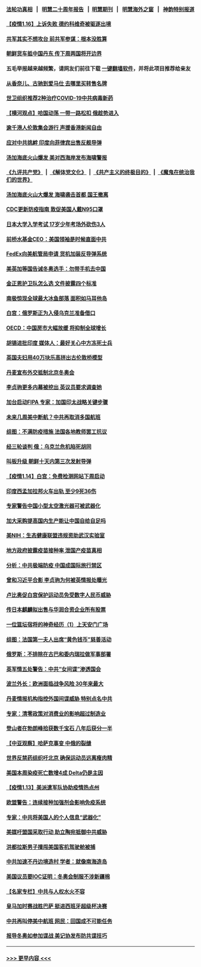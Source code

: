 #### [法轮功真相](https://github.com/gfw-breaker/truth/blob/master/README.md?t=0) &nbsp;&nbsp;|&nbsp;&nbsp; [明慧二十周年报告](https://github.com/gfw-breaker/mh-reports/blob/master/README.md?t=0) &nbsp;&nbsp;|&nbsp;&nbsp;[明慧期刊](https://github.com/gfw-breaker/mh-qikan) &nbsp;&nbsp;|&nbsp;&nbsp; [明慧海外之窗](https://github.com/gfw-breaker/mh-news/blob/master/README.md?t=0) &nbsp;&nbsp;|&nbsp;&nbsp; [神韵特别报道](https://github.com/gfw-breaker/mh-news/blob/master/shenyun.md?t=0)
#### [【疫情1.16】上诉失败 德约科维奇被驱逐出境](../pages/nsc418/n13508212.md?t=01162350) 
#### [共军其实不想攻台 前共军参谋：根本没胜算](../pages/nsc418/n13508719.md?t=01162350) 
#### [朝鲜货车抵中国丹东 传下周两国将开边界](../pages/nsc418/n13508451.md?t=01162350) 
#### 五毛举报越来越频繁，请网友们前往下载 [一键翻墙软件](https://github.com/gfw-breaker/ssr-accounts)，并将此项目推荐给亲友
#### [从香奈儿、古驰到爱马仕 去哪里买转售名牌](../pages/nsc418/n13468474.md?t=01162350) 
#### [世卫组织推荐2种治疗COVID-19中共病毒新药](../pages/nsc418/n13507539.md?t=01162350) 
#### [【横河观点】哈国动荡 一带一路松扣 俄趁势进入](../pages/nsc418/n13507394.md?t=01162350) 
#### [逾千港人伦敦集会游行 声援香港新闻自由](../pages/nsc418/n13507477.md?t=01162350) 
#### [应对中共挑衅 印度向菲律宾出售反舰导弹](../pages/nsc418/n13507303.md?t=01162350) 
#### [汤加海底火山爆发 美对西海岸发布海啸警报](../pages/nsc418/n13507146.md?t=01162350) 
#### [《九评共产党》](https://github.com/begood0513/9ping.md/blob/master/README.md) &nbsp;|&nbsp; [《解体党文化》](../../../../jtdwh.md/blob/master/README.md)  &nbsp;|&nbsp; [《共产主义的终极目的》](../../../../gczydzjmd.md/blob/master/README.md) &nbsp;|&nbsp; [《魔鬼在统治我们的世界》](../../../../mgztzwmdsj.md/blob/master/README.md) 
#### [汤加海底火山大爆发 海啸袭击首都 国王撤离](../pages/nsc418/n13506806.md?t=01162350) 
#### [CDC更新防疫指南 敦促美国人戴N95口罩](../pages/nsc418/n13506380.md?t=01162350) 
#### [日本大学入学考试 17岁少年考场外砍伤3人](../pages/nsc418/n13506258.md?t=01162350) 
#### [前桥水基金CEO：美国领袖是时候直面中共](../pages/nsc418/n13505605.md?t=01162350) 
#### [FedEx向美航管局申请 货机加装反导弹系统](../pages/nsc418/n13506019.md?t=01162350) 
#### [美英加等国告诫冬奥选手：勿带手机去中国](../pages/nsc418/n13505675.md?t=01162350) 
#### [金正恩护卫队怎么选 文件披露四个标准](../pages/nsc418/n13505557.md?t=01162350) 
#### [南极惊现全球最大冰鱼部落 面积如马耳他岛](../pages/nsc418/n13505165.md?t=01162350) 
#### [白宫：俄罗斯正为入侵乌克兰准备借口](../pages/nsc418/n13505287.md?t=01162350) 
#### [OECD：中国房市大幅放缓 将抑制全球增长](../pages/nsc418/n13505456.md?t=01162350) 
#### [胡锡进批印度 媒体人：最好关心中方冻死士兵](../pages/nsc418/n13505106.md?t=01162350) 
#### [英国夫妇用40万块乐高拼出古伦敦桥模型](../pages/nsc418/n13504398.md?t=01162350) 
#### [丹麦宣布外交抵制北京冬奥会](../pages/nsc418/n13505388.md?t=01162350) 
#### [李贞驹更多内幕被挖出 英议员要求调查她](../pages/nsc418/n13505251.md?t=01162350) 
#### [加台启动FIPA 专家：加国印太战略关键步骤](../pages/nsc418/n13505229.md?t=01162350) 
#### [未来几周美中断航？中共再取消多国航班](../pages/nsc418/n13504944.md?t=01162350) 
#### [组图：不满防疫措施 法国各地教师罢工抗议](../pages/nsc418/n13504880.md?t=01162350) 
#### [经三轮谈判 俄：乌克兰危机陷死胡同](../pages/nsc418/n13504746.md?t=01162350) 
#### [叫板升级 朝鲜十天内第三次发射导弹](../pages/nsc418/n13504585.md?t=01162350) 
#### [【疫情1.14】白宫：免费检测网站下周启动](../pages/nsc418/n13504402.md?t=01162350) 
#### [印度西孟加拉邦火车出轨 至少9死36伤](../pages/nsc418/n13504183.md?t=01162350) 
#### [专家警告中国小型太空激光器可被武器化](../pages/nsc418/n13503986.md?t=01162350) 
#### [加大采购提高国内生产能让中国自给自足吗](../pages/nsc418/n13503136.md?t=01162350) 
#### [美NIH：生态健康联盟违规资助武汉实验室](../pages/nsc418/n13503278.md?t=01162350) 
#### [地方政府披露疫苗接种率 泄国产疫苗真相](../pages/nsc418/n13501437.md?t=01162350) 
#### [分析：中共极端防疫 中国成国际旅行禁区](../pages/nsc418/n13503262.md?t=01162350) 
#### [曾和习近平合影 李贞驹为何被英情报处曝光](../pages/nsc418/n13502906.md?t=01162350) 
#### [卢比奥促白宫保护运动员免受数字人民币威胁](../pages/nsc418/n13502902.md?t=01162350) 
#### [传日本麒麟拟出售与华润合资企业所有股票](../pages/nsc418/n13502836.md?t=01162350) 
#### [一位篮坛宿将的神奇经历（1）上天安门广场](../pages/nsc418/n13010938.md?t=01162350) 
#### [组图：法国第一夫人出席“黄色钱币”慈善活动](../pages/nsc418/n13502042.md?t=01162350) 
#### [俄罗斯：不排除在古巴和委内瑞拉做军事部署](../pages/nsc418/n13502670.md?t=01162350) 
#### [英军情五处警告：中共“女间谍”渗透国会](../pages/nsc418/n13502695.md?t=01162350) 
#### [波兰外长：欧洲面临战争风险 30年来最大](../pages/nsc418/n13502361.md?t=01162350) 
#### [丹麦情报机构指控外国间谍威胁 特别点名中共](../pages/nsc418/n13502378.md?t=01162350) 
#### [专家：清零政策对消费业的影响超过制造业](../pages/nsc418/n13502392.md?t=01162350) 
#### [登山者在勃朗峰拾获数千宝石 八年后获分一半](../pages/nsc418/n13501765.md?t=01162350) 
#### [【中亚观察】哈萨克事变 中俄的裂缝](../pages/nsc418/n13501965.md?t=01162350) 
#### [世界反禁药组织吁北京 确保运动员远离瘦肉精](../pages/nsc418/n13502127.md?t=01162350) 
#### [美国本周染疫死亡数增4成 Delta仍是主因](../pages/nsc418/n13502122.md?t=01162350) 
#### [【疫情1.13】美派遣军队协助疫情热点州](../pages/nsc418/n13501901.md?t=01162350) 
#### [欧盟警告：连续接种加强剂会影响免疫系统](../pages/nsc418/n13501812.md?t=01162350) 
#### [专家：中共将美国人的个人信息“武器化”](../pages/nsc418/n13500847.md?t=01162350) 
#### [美媒吁盟国采取行动 助立陶宛抵御中共威胁](../pages/nsc418/n13501453.md?t=01162350) 
#### [洪都拉斯男子擅闯美国客机驾驶舱被捕](../pages/nsc418/n13501231.md?t=01162350) 
#### [中共加速不丹边境造村 学者：就像南海造岛](../pages/nsc418/n13501154.md?t=01162350) 
#### [美国议员要IOC证明：冬奥会制服不涉新疆棉](../pages/nsc418/n13500561.md?t=01162350) 
#### [【名家专栏】中共与人权水火不容](../pages/nsc418/n13500019.md?t=01162350) 
#### [皇马加时赛战胜巴萨 挺进西班牙超级杯决赛](../pages/nsc418/n13500733.md?t=01162350) 
#### [中共再叫停美中航班 网民：回国成不可能任务](../pages/nsc418/n13500431.md?t=01162350) 
#### [报导冬奥如参加谍战 美记协发布防共谍技巧](../pages/nsc418/n13500515.md?t=01162350) 

----
#### [ >>> 更早内容 <<< ](../indexes/nsc418-earlier.md)
